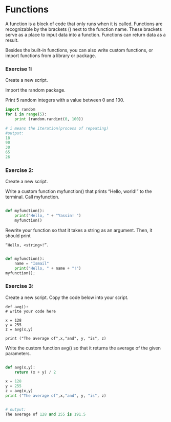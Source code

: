 # Functions

A function is a block of code that only runs when it is called. Functions are recognizable by the brackets () next to the function name. These brackets serve as a place to input data into a function.
Functions can return data as a result.

Besides the built-in functions, you can also write custom functions, or import functions from a library or package.

### Exercise 1:
Create a new script.

Import the random package.

Print 5 random integers with a value between 0 and 100.
```python
import random
for i in range(5):
    print (random.randint(0, 100))

# i means the iteration(process of repeating)
#output:
18
90
30
65
26
```


### Exercise 2:
Create a new script.

Write a custom function myfunction() that prints “Hello, world!” to the terminal. Call myfunction.

```python

def myfunction():
    print("Hello, " + "Yassin! ")
    myfunction()

```
Rewrite your function so that it takes a string as an argument. Then, it should print 

    “Hello, <string>!”.



```python

def myfunction():
    name = "Ismail"
    print("Hello, " + name + "!")
myfunction();  

```
### Exercise 3:
Create a new script.
Copy the code below into your script.

    def avg():
    # write your code here
 
    x = 128
    y = 255
    z = avg(x,y)

    print ("The average of",x,"and", y, "is", z)


Write the custom function avg() so that it returns the average of the given parameters.

```python

def avg(x,y):
    return (x + y) / 2

x = 128
y = 255
z = avg(x,y)
print ("The average of",x,"and", y, "is", z)


# output:
The average of 128 and 255 is 191.5
```
